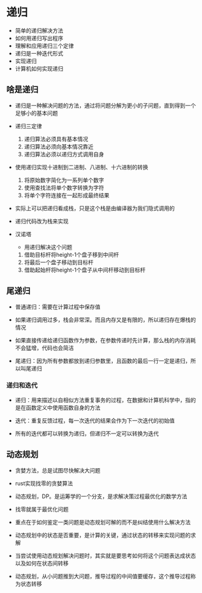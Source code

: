 # 递归

- 简单的递归解决方法
- 如何用递归写出程序
- 理解和应用递归三个定律
- 递归是一种迭代形式
- 实现递归
- 计算机如何实现递归

## 啥是递归

- 递归是一种解决问题的方法，通过将问题分解为更小的子问题，直到得到一个足够小的基本问题

- 递归三定律
  1. 递归算法必须具有基本情况
  2. 递归算法必须向基本情况靠近
  3. 递归算法必须以递归方式调用自身

- 使用递归实现十进制到二进制、八进制、十六进制的转换
  1. 将原始数字简化为一系列单个数字
  2. 使用查找法将单个数字转换为字符
  3. 将单个字符连接在一起形成最终结果

- 实际上可以把递归看成栈，只是这个栈是由编译器为我们隐式调用的

- 递归代码改为栈来实现

- 汉诺塔
  - 用递归解决这个问题
  1. 借助目标杆将height-1个盘子移到中间杆
  2. 将最后一个盘子移动到目标杆
  3. 借助起始杆将height-1个盘子从中间杆移动到目标杆

## 尾递归

- 普通递归：需要在计算过程中保存值

- 如果递归调用过多，栈会非常深。而且内存又是有限的，所以递归存在爆栈的情况

- 如果直接传递给递归函数作为参数，在参数传递时先计算，那么栈的内存消耗不会猛增，代码也会简洁

- 尾递归：因为所有参数都放到递归参数里，且函数的最后一行一定是递归，所以叫尾递归

### 递归和迭代

- 递归：用来描述以自相似方法重复事务的过程，在数据和计算机科学中，指的是在函数定义中使用函数自身的方法
- 迭代：重复反馈过程，每一次迭代的结果会作为下一次迭代的初始值

- 所有的迭代都可以转换为递归，但递归不一定可以转换为迭代

## 动态规划

- 贪婪方法，总是试图尽快解决大问题

- rust实现找零的贪婪算法

- 动态规划，DP。是运筹学的一个分支，是求解决策过程最优化的数学方法

- 找零就属于最优化问题

- 重点在于如何鉴定一类问题是动态规划可解的而不是纠结使用什么解决方法

- 动态规划中的状态是否重要，是计算的关键，通过状态的转移来实现问题的求解

- 当尝试使用动态规划解决问题时，其实就是要思考如何将这个问题表达成状态以及如何在状态间转移

- 动态规划，从小问题推到大问题，推导过程的中间值要缓存，这个推导过程称为状态转移
